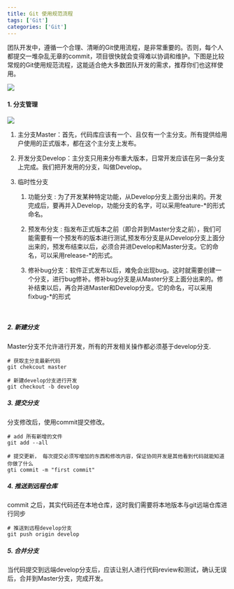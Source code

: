 ```yaml
---
title: Git 使用规范流程
tags: ['Git']
categories: ['Git']
---
```


团队开发中，遵循一个合理、清晰的Git使用流程，是非常重要的。否则，每个人都提交一堆杂乱无章的commit，项目很快就会变得难以协调和维护。下图是比较常规的Git使用规范流程，这能适合绝大多数团队开发的需求，推荐你们也这样使用。

![](https://samzong.oss-cn-shenzhen.aliyuncs.com/blog/j4ndi.png)



#### 1.  分支管理

![](https://samzong.oss-cn-shenzhen.aliyuncs.com/blog/naweu.jpg)

1. 主分支Master：首先，代码库应该有一个、且仅有一个主分支。所有提供给用户使用的正式版本，都在这个主分支上发布。

2. 开发分支Develop：主分支只用来分布重大版本，日常开发应该在另一条分支上完成。我们把开发用的分支，叫做Develop。

3. 临时性分支

   1. 功能分支 : 为了开发某种特定功能，从Develop分支上面分出来的。开发完成后，要再并入Develop，功能分支的名字，可以采用feature-*的形式命名。

   2. 预发布分支 : 指发布正式版本之前（即合并到Master分支之前），我们可能需要有一个预发布的版本进行测试,预发布分支是从Develop分支上面分出来的，预发布结束以后，必须合并进Develop和Master分支。它的命名，可以采用release-*的形式。

   3. 修补bug分支：软件正式发布以后，难免会出现bug。这时就需要创建一个分支，进行bug修补。修补bug分支是从Master分支上面分出来的。修补结束以后，再合并进Master和Develop分支。它的命名，可以采用fixbug-*的形式

​

##### 2. 新建分支

Master分支不允许进行开发，所有的开发相关操作都必须基于develop分支.

```
# 获取主分支最新代码
git chekcout master

# 新建develop分支进行开发
git checkout -b develop
```

##### 3. 提交分支

分支修改后，使用commit提交修改。

```
# add 所有新增的文件
git add --all

# 提交更新， 每次提交必须写增加的东西和修改内容，保证协同开发是其他看到代码就能知道你做了什么
gti commit -m "first commit"
```



##### 4. 推送到远程仓库

commit 之后，其实代码还在本地仓库，这时我们需要将本地版本与git远端仓库进行同步

```
# 推送到远程develop分支
git push origin develop
```



##### 5. 合并分支

当代码提交到远端develop分支后，应该让别人进行代码review和测试，确认无误后，合并到Master分支，完成开发。
